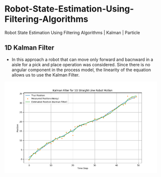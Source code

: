 # Robot-State-Estimation-Using-Filtering-Algorithms
Robot State Estimation Using Filtering Algorithms | Kalman | Particle
## 1D Kalman Filter
- In this approach a robot that can move only forward and bacnward in a aisle for a pick and place operation was considered. Since there is no angular component in the process model, the linearity of the equation allows us to use the Kalman Filter.

![alt text](https://github.com/nrjsbudhe/Robot-State-Estimation-Using-Filtering-Algorithms/blob/main/Kalman-Filter-1D-Result.png)
